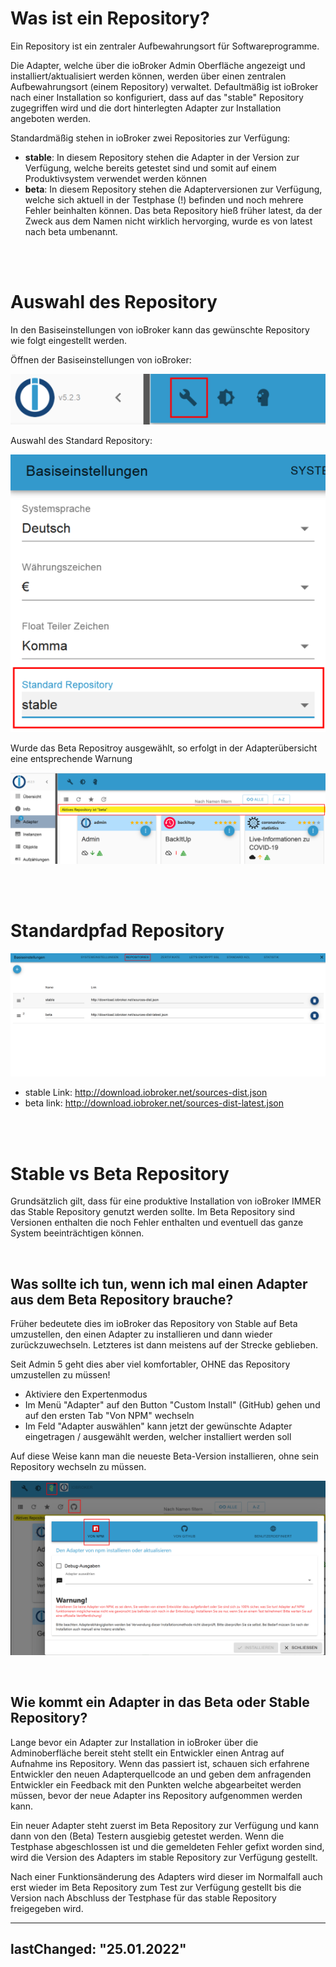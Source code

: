 # Was ist ein Repository?
Ein Repository ist ein zentraler Aufbewahrungsort für Softwareprogramme.

Die Adapter, welche über die ioBroker Admin Oberfläche angezeigt und installiert/aktualisiert werden können, werden über einen zentralen Aufbewahrungsort (einem Repository) verwaltet. Defaultmäßig ist ioBroker nach einer Installation so konfiguriert, dass auf das "stable" Repository zugegriffen wird und die dort hinterlegten Adapter zur Installation angeboten werden. 

Standardmäßig stehen in ioBroker zwei Repositories zur Verfügung:
- **stable**: In diesem Repository stehen die Adapter in der Version zur Verfügung, welche bereits getestet sind und somit auf einem Produktivsystem verwendet werden können 
- **beta**: In diesem Repository stehen die Adapterversionen zur Verfügung, welche sich aktuell in der Testphase (!) befinden und noch mehrere Fehler beinhalten können. Das beta Repository hieß früher latest, da der Zweck aus dem Namen nicht wirklich hervorging, wurde es von latest nach beta umbenannt. 

<br><br>
# Auswahl des Repository
In den Basiseinstellungen von ioBroker kann das gewünschte Repository wie folgt eingestellt werden.

Öffnen der Basiseinstellungen von ioBroker:

![](media/Repository_IconBasicSettings.png)


Auswahl des Standard Repository:

![](media/Repository_BasicSettings.png)



Wurde das Beta Repositroy ausgewählt, so erfolgt in der Adapterübersicht eine entsprechende Warnung

![](media/Repository_AdapterRepInfo.png)

<br><br>
# Standardpfad Repository
![](media/Repository_BasicsSettingsDefaultPath.png)

- stable Link: http://download.iobroker.net/sources-dist.json
- beta link: http://download.iobroker.net/sources-dist-latest.json

<br><br>
# Stable vs Beta Repository

Grundsätzlich gilt, dass für eine produktive Installation von ioBroker IMMER das Stable Repository genutzt werden sollte. Im Beta Repository sind Versionen enthalten die noch Fehler enthalten und eventuell das ganze System beeinträchtigen können. 

<br>

## Was sollte ich tun, wenn ich mal einen Adapter aus dem Beta Repository brauche? 
Früher bedeutete dies im ioBroker das Repository von Stable auf Beta umzustellen, den einen Adapter zu installieren und dann wieder zurückzuwechseln. Letzteres ist dann meistens auf der Strecke geblieben. 

Seit Admin 5 geht dies aber viel komfortabler, OHNE das Repository umzustellen zu müssen! 

- Aktiviere den Expertenmodus 
- Im Menü "Adapter" auf den Button "Custom Install" (GitHub) gehen und auf den ersten Tab "Von NPM" wechseln
- Im Feld "Adapter auswählen" kann jetzt der gewünschte Adapter eingetragen / ausgewählt werden, welcher installiert werden soll 

Auf diese Weise kann man die neueste Beta-Version installieren, ohne sein Repository wechseln zu müssen.

![](media/Repository_AdapterInstallNpm.png)


<br>

## Wie kommt ein Adapter in das Beta oder Stable Repository? 
Lange bevor ein Adapter zur Installation in ioBroker über die Adminoberfläche bereit steht stellt ein Entwickler einen Antrag auf Aufnahme ins Repository. Wenn das passiert ist, schauen sich erfahrene Entwickler den neuen Adapterquellcode an und geben dem anfragenden Entwickler ein Feedback mit den Punkten welche abgearbeitet werden müssen, bevor der neue Adapter ins Repository aufgenommen werden kann. 

Ein neuer Adapter steht zuerst im Beta Repository zur Verfügung und kann dann von den (Beta) Testern ausgiebig getestet werden. 
Wenn die Testphase abgeschlossen ist und die gemeldeten Fehler gefixt worden sind, wird die Version des Adapters im stable Repository zur Verfügung gestellt.

Nach einer Funktionsänderung des Adapters wird dieser im Normalfall auch erst wieder im Beta Repository zum Test zur Verfügung gestellt bis die Version nach Abschluss der Testphase für das stable Repository freigegeben wird.


---
lastChanged: "25.01.2022"
---
